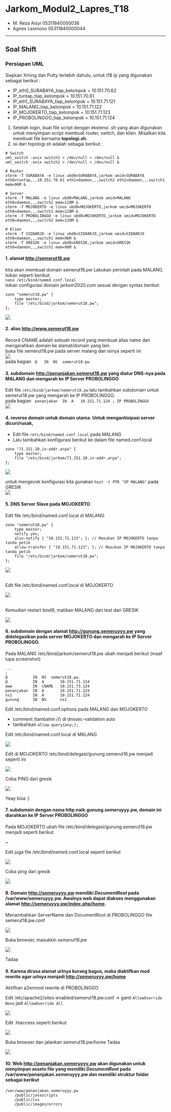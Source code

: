 # Jarkom_Modul2_Lapres_T18
- M. Reza Aisyi 05311840000036
- Agnes Lesmono 05311840000044
----------------------------------
## Soal Shift
### Persiapan UML 
Siapkan Xming dan Putty terlebih dahulu, untuk t18 ip yang digunakan sebagai berikut :
- IP_eth0_SURABAYA_tiap_kelompok = 10.151.70.62
- IP_tuntap_tiap_kelompok = 10.151.70.61
- IP_eth1_SURABAYA_tiap_kelompok = 10.151.71.121
- IP_MALANG_tiap_kelompok = 10.151.71.122
- IP_MOJOKERTO_tiap_kelompok = 10.151.71.123
- IP_PROBOLINGGO_tiap_kelompok = 10.151.71.124

1. Setelah login, buat file script dengan ekstensi .sh yang akan digunakan untuk menyimpan script membuat router, switch, dan klien. Misalkan kita membuat file bernama **topologi.sh.**
2. isi dari topologi.sh adalah sebagai berikut :
```
# Switch
uml_switch -unix switch1 > /dev/null < /dev/null &
uml_switch -unix switch2 > /dev/null < /dev/null &

# Router
xterm -T SURABAYA -e linux ubd0=SURABAYA,jarkom umid=SURABAYA eth0=tuntap,,,10.151.70.61 eth1=daemon,,,switch2 eth2=daemon,,,switch1 mem=96M &

# Server
xterm -T MALANG -e linux ubd0=MALANG,jarkom umid=MALANG eth0=daemon,,,switch2 mem=128M &
xterm -T MOJOKERTO -e linux ubd0=MOJOKERTO,jarkom umid=MOJOKERTO eth0=daemon,,,switch2 mem=128M &
xterm -T PROBOLINGGO -e linux ubd0=MOJOKERTO,jarkom umid=MOJOKERTO eth0=daemon,,,switch2 mem=128M &

# Klien
xterm -T SIDOARJO -e linux ubd0=SIDOARJO,jarkom umid=SIDOARJO eth0=daemon,,,switch1 mem=96M &
xterm -T GRESIK -e linux ubd0=GRESIK,jarkom umid=GRESIK eth0=daemon,,,switch1 mem=96M &
```




#### 1. alamat http://semerut18.pw
kita akan membuat domain semerut18.pw
Lakukan perintah pada MALANG. Isikan seperti berikut: <br/>
```nano /etc/bind/named.conf.local``` <br/>
Isikan configurasi domain jarkom2020.com sesuai dengan syntax berikut: <br/>
```
zone "semerut18.pw" {
	type master;
	file "/etc/bind/jarkom/semerut18.pw";
};
```
![](https://github.com/lumbricina/Jarkom_Modul2_Lapres_T18/blob/main/IMAGES/DNS%20SERVER%20MALANG.PNG)

#### 2. alias http://www.semerut18.pw
Record CNAME adalah sebuah record yang membuat alias name dan mengarahkan domain ke alamat/domain yang lain. <br/>
buka file semerut18.pw pada server malang dan isinya seperti ini  <br/>
![](https://github.com/lumbricina/Jarkom_Modul2_Lapres_T18/blob/main/IMAGES/nomor%202.PNG) <br/>
pada bagian ``` @	IN	NS	semerut18.pw```

#### 3. subdomain http://penanjakan.semerut18.pw yang diatur DNS-nya pada MALANG dan mengarah ke IP Server PROBOLINGGO
Edit file ``` /etc/bind/jarkom/semerut18.pw ``` lalu tambahkan subdomain untuk semerut18.pw yang mengarah ke IP PROBOLINGGO. <br/>
pada bagian ``` penanjakan	IN	A	10.151.71.124 ; IP PROBOLINGGO``` <br/>
![](https://github.com/lumbricina/Jarkom_Modul2_Lapres_T18/blob/main/IMAGES/nomor%202.PNG)

#### 4. reverse domain untuk domain utama. Untuk mengantisipasi server dicuri/rusak,
- Edit file ``` /etc/bind/named.conf.local ``` pada MALANG 
- Lalu tambahkan konfigurasi berikut ke dalam file named.conf.local
```
zone "71.151.10.in-addr.arpa" {
    type master;
    file "/etc/bind/jarkom/71.151.10.in-addr.arpa";
};
```

![](https://github.com/lumbricina/Jarkom_Modul2_Lapres_T18/blob/main/IMAGES/DNS%20SERVER%20MALANG.PNG)

untuk mengecek konfigurasi kita gunakan ```host -t PTR "IP MALANG"``` pada GRESIK <br/>
![](https://github.com/lumbricina/Jarkom_Modul2_Lapres_T18/blob/main/IMAGES/reverse.PNG)

#### 5. DNS Server Slave pada MOJOKERTO
Edit file /etc/bind/named.conf.local di MALANG 
```
zone "semerut18.pw" {
    type master;
    notify yes;
    also-notify { "10.151.71.123"; }; // Masukan IP MOJOKERTO tanpa tanda petik
    allow-transfer { "10.151.71.123"; }; // Masukan IP MOJOKERTO tanpa tanda petik
    file "/etc/bind/jarkom/semerut18.pw";
};
```

![](https://github.com/lumbricina/Jarkom_Modul2_Lapres_T18/blob/main/IMAGES/DNS%20SERVER%20MALANG.PNG)

<br/> Edit file /etc/bind/named.conf.local di MOJOKERTO

![](https://github.com/lumbricina/Jarkom_Modul2_Lapres_T18/blob/main/IMAGES/dns%20slave%202.PNG)

<br/> Kemudian restart bind9, matikan MALANG dan test dari GRESIK

![](https://github.com/lumbricina/Jarkom_Modul2_Lapres_T18/blob/main/IMAGES/dns%20slave%204.PNG)

#### 6. subdomain dengan alamat http://gunung.semeruyyy.pw yang didelegasikan pada server MOJOKERTO dan mengarah ke IP Server PROBOLINGGO.

Pada MALANG /etc/bind/jarkom/semerut18.pw ubah menjadi berikut (maaf lupa screenshot)

```
...
;
@           IN  NS  semerut18.pw.
@           IN  A       10.151.71.124
www         IN  CNAME   10.151.73.124
penanjakan  IN  A       10.151.71.124
ns1         IN  A       10.151.71.124
gunung      IN  NS      ns1
```

Edit /etc/bind/named.conf.options pada MALANG dan MOJOKERTO 
- comment (tambahin //) di dnssec-validation auto
- tambahkan ```allow-query{any;};```

Edit /etc/bind/named.conf.local di MALANG

![](https://github.com/lumbricina/Jarkom_Modul2_Lapres_T18/blob/main/IMAGES/sebelom%20ping%20gunungsemeru%201.PNG)

Edit di MOJOKERTO /etc/bind/delegasi/gunung.semerut16.pw menjadi seperti ini

![](https://github.com/lumbricina/Jarkom_Modul2_Lapres_T18/blob/main/IMAGES/sebelom%20ping%20gunungsemeru%202.PNG)

Coba PING dari gresik

![](https://github.com/lumbricina/Jarkom_Modul2_Lapres_T18/blob/main/IMAGES/ping%20gunungsemeru.PNG)

Yeay bisa :)

#### 7. subdomain dengan nama http:naik.gunung.semeruyyy.pw, domain ini diarahkan ke IP Server PROBOLINGGO

Pada MOJOKERTO ubah file /etc/bind/delegasi/gunung.semerut18.pw menjadi seperti berikut

~[](https://github.com/lumbricina/Jarkom_Modul2_Lapres_T18/blob/main/IMAGES/otw%20naik%20gunung%20semeru.PNG)

Edit juga file /etc/bind/named.conf.local seperti berikut

![](https://github.com/lumbricina/Jarkom_Modul2_Lapres_T18/blob/main/IMAGES/otw%20naik%20gunung%20semeru%202.PNG)

Coba ping dari gresik

![](https://github.com/lumbricina/Jarkom_Modul2_Lapres_T18/blob/main/IMAGES/nyampe%20naek%20gunung%20semeru.PNG)

#### 8. Domain http://semeruyyy.pw memiliki *DocumentRoot* pada /var/www/semeruyyy.pw. Awalnya web dapat diakses menggunakan alamat http://semeruyyy.pw/index.php/home.

Menambahkan ServerName dan DocumentRoot di PROBOLINGGO file semerut18.pw.conf

![](https://github.com/lumbricina/Jarkom_Modul2_Lapres_T18/blob/main/IMAGES/web%20semerut18.pw%20bts.PNG)

Buka browser, masukkin *semerut18.pw*

![](https://github.com/lumbricina/Jarkom_Modul2_Lapres_T18/blob/main/IMAGES/web%20semerut18.pw.PNG)

Tadaa


#### 9. Karena dirasa alamat urlnya kurang bagus, maka diaktifkan mod rewrite agar urlnya menjadi http://semeruyyy.pw/home

Aktifkan a2enmod rewrite di PROBOLINGGO

Edit /etc/apache2/sites-enabled/semerut18.pw.conf -> ganti `AllowOverride None` jadi `AllowOverride All`

![](https://github.com/lumbricina/Jarkom_Modul2_Lapres_T18/blob/main/IMAGES/otw%20semeru%20home%202.PNG)

Edit .htaccess seperti berikut

![](https://github.com/lumbricina/Jarkom_Modul2_Lapres_T18/blob/main/IMAGES/otw%20semeru%20home.PNG)

Buka browser dan jalankan semerut18.pw/home
Tadaa

![](https://github.com/lumbricina/Jarkom_Modul2_Lapres_T18/blob/main/IMAGES/semeru.pw%20home.PNG)

#### 10. Web http://penanjakan.semeruyyy.pw akan digunakan untuk menyimpan assets file yang memiliki *DocumentRoot* pada /var/www/penanjakan.semeruyyy.pw dan memiliki struktur folder sebagai berikut
```
/var/www/penanjakan.semeruyyy.pw
    /public/javascripts
    /public/css
    /public/images/errors
```
